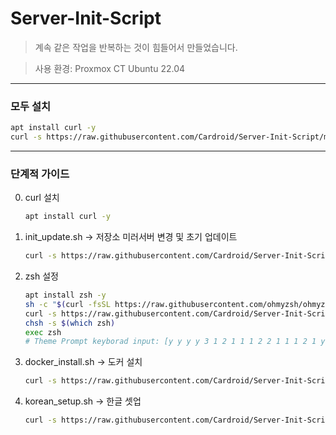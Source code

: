 # Server-Init-Script

> 계속 같은 작업을 반복하는 것이 힘들어서 만들었습니다.

> 사용 환경: Proxmox CT Ubuntu 22.04

---

### 모두 설치

```sh
apt install curl -y
curl -s https://raw.githubusercontent.com/Cardroid/Server-Init-Script/main/all_exec.sh | bash -s
```

---

### 단계적 가이드

0. curl 설치

    ```sh
    apt install curl -y
    ```

1. init_update.sh -> 저장소 미러서버 변경 및 초기 업데이트

    ```sh
    curl -s https://raw.githubusercontent.com/Cardroid/Server-Init-Script/main/init_update.sh | bash -s
    ```

2. zsh 설정

    ```sh
    apt install zsh -y
    sh -c "$(curl -fsSL https://raw.githubusercontent.com/ohmyzsh/ohmyzsh/master/tools/install.sh)" "" --unattended
    curl -s https://raw.githubusercontent.com/Cardroid/Server-Init-Script/main/zsh_custom.sh | zsh -s
    chsh -s $(which zsh)
    exec zsh
    # Theme Prompt keyborad input: [y y y y 3 1 2 1 1 1 2 2 1 1 1 2 1 y 1 y]
    ```

3. docker_install.sh -> 도커 설치

    ```sh
    curl -s https://raw.githubusercontent.com/Cardroid/Server-Init-Script/main/docker_install.sh | bash -s
    ```

4. korean_setup.sh -> 한글 셋업

    ```sh
    curl -s https://raw.githubusercontent.com/Cardroid/Server-Init-Script/main/korean_setup.sh | bash -s
    ```
